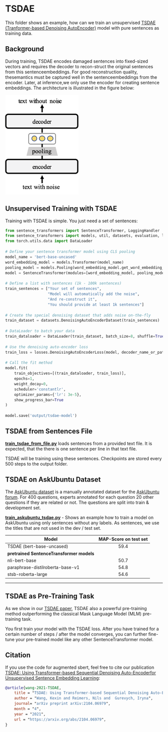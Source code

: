 # TSDAE

This folder shows an example, how can we train an unsupervised [TSDAE (Tranformer-based Denoising AutoEncoder)](https://arxiv.org/abs/2104.06979) model with pure sentences as training data.

## Background 
During training, TSDAE encodes damaged sentences into fixed-sized vectors and requires the decoder to recon-struct  the  original  sentences  from  this  sentenceembeddings. For good reconstruction quality, thesemantics must be captured well in the sentenceembeddings from the encoder. Later, at inference,we only use the encoder for creating sentence embeddings. The architecture is illustrated in the figure below:

![](https://raw.githubusercontent.com/UKPLab/sentence-transformers/master/docs/img/TSDAE.png)

## Unsupervised Training with TSDAE
Training with TSDAE is simple. You just need a set of sentences:
```python
from sentence_transformers import SentenceTransformer, LoggingHandler
from sentence_transformers import models, util, datasets, evaluation, losses
from torch.utils.data import DataLoader

# Define your sentence transformer model using CLS pooling
model_name = 'bert-base-uncased'
word_embedding_model = models.Transformer(model_name)
pooling_model = models.Pooling(word_embedding_model.get_word_embedding_dimension(), pooling_mode_mean_tokens=False, pooling_mode_cls_token=True, pooling_mode_max_tokens=False)
model = SentenceTransformer(modules=[word_embedding_model, pooling_model])

# Define a list with sentences (1k - 100k sentences)
train_sentences = ["Your set of sentences",
                   "Model will automatically add the noise", 
                   "And re-construct it",
                   "You should provide at least 1k sentences"]

# Create the special denoising dataset that adds noise on-the-fly
train_dataset = datasets.DenoisingAutoEncoderDataset(train_sentences)

# DataLoader to batch your data
train_dataloader = DataLoader(train_dataset, batch_size=8, shuffle=True)

# Use the denoising auto-encoder loss
train_loss = losses.DenoisingAutoEncoderLoss(model, decoder_name_or_path=model_name, tie_encoder_decoder=True)

# Call the fit method
model.fit(
    train_objectives=[(train_dataloader, train_loss)],
    epochs=1,
    weight_decay=0,
    scheduler='constantlr',
    optimizer_params={'lr': 3e-5},
    show_progress_bar=True
)

model.save('output/tsdae-model')
``` 

## TSDAE from Sentences File

**[train_tsdae_from_file.py](train_tsdae_from_file.py)** loads sentences from a provided text file. It is expected, that the there is one sentence per line in that text file.

TSDAE will be training using these sentences. Checkpoints are stored every 500 steps to the output folder.


## TSDAE on AskUbuntu Dataset
The [AskUbuntu dataset](https://github.com/taolei87/askubuntu) is a manually annotated dataset for the [AskUbuntu forum](https://askubuntu.com/). For 400 questions, experts annotated for each question 20 other questions if they are related or not. The questions are split into train & development set.

**[train_askubuntu_tsdae.py](train_askubuntu_tsdae.py)** - Shows an example how to train a model on AskUbuntu using only sentences without any labels. As sentences, we use the titles that are not used in the dev / test set. 

| Model | MAP-Score on test set |
| ---- | :----: |
| TSDAE (bert-base-uncased) | 59.4 |
| **pretrained SentenceTransformer models** | |
| nli-bert-base | 50.7 |
| paraphrase-distilroberta-base-v1 | 54.8 |
| stsb-roberta-large | 54.6 |

----------------------



## TSDAE as Pre-Training Task
As we show in our [TSDAE paper](https://arxiv.org/abs/2104.06979), TSDAE also a powerful pre-training method outperforming the classical Mask Language Model (MLM) pre-training task.

You first train your model with the TSDAE loss. After you have trained for a certain number of steps / after the model converges, you can further fine-tune your pre-trained model like any other SentenceTransformer model.


## Citation
If you use the code for augmented sbert, feel free to cite our publication [TSDAE: Using Transformer-based Sequential Denoising Auto-Encoderfor Unsupervised Sentence Embedding Learning](https://arxiv.org/abs/2104.06979):
```bibtex 
@article{wang-2021-TSDAE,
    title = "TSDAE: Using Transformer-based Sequential Denoising Auto-Encoderfor Unsupervised Sentence Embedding Learning",
    author = "Wang, Kexin and Reimers, Nils and  Gurevych, Iryna", 
    journal= "arXiv preprint arXiv:2104.06979",
    month = "4",
    year = "2021",
    url = "https://arxiv.org/abs/2104.06979",
}
```